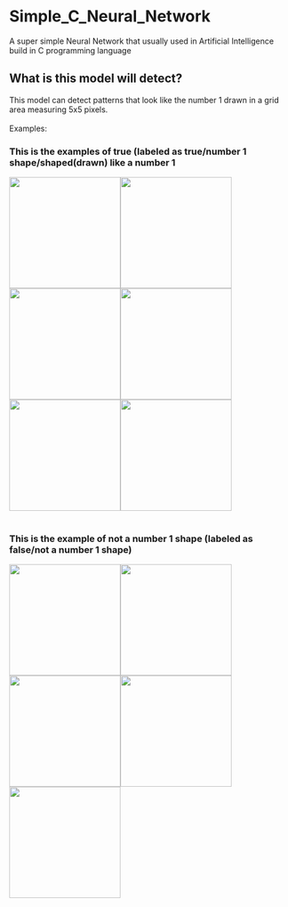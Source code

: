 # Simple_C_Neural_Network
A super simple Neural Network that usually used in Artificial Intelligence build in C programming language

## What is this model will detect?
This model can detect patterns that look like the number 1 drawn in a grid area measuring 5x5 pixels.<br>
<br>
Examples: <br>
### This is the examples of true (labeled as true/number 1 shape/shaped(drawn) like a number 1<br>
<div style="display: flex; flex-wrap: wrap;">
  <img src="https://github.com/Fredo-Ronan/Simple_C_Neural_Network/assets/128687596/0dd55d84-ec20-4af1-81c5-3f171d0bbffe" width="200px">
  <img src="https://github.com/Fredo-Ronan/Simple_C_Neural_Network/assets/128687596/e63db43c-a074-49cf-a175-522715594805" width="200px">
  <img src="https://github.com/Fredo-Ronan/Simple_C_Neural_Network/assets/128687596/a4500305-b29c-44c6-b548-97b5dcca497a" width="200px">
  <img src="https://github.com/Fredo-Ronan/Simple_C_Neural_Network/assets/128687596/79079d78-a81b-4f1e-a7f2-c2ca1c351b8c" width="200px">
  <img src="https://github.com/Fredo-Ronan/Simple_C_Neural_Network/assets/128687596/458e4560-dea8-44b7-9388-5bb7ac787d30" width="200px">
  <img src="https://github.com/Fredo-Ronan/Simple_C_Neural_Network/assets/128687596/84511ba1-5daa-49fc-9142-816e847f79e1" width="200px">
</div>
<br>

### This is the example of not a number 1 shape (labeled as false/not a number 1 shape)
<div style="display: flex; flex-wrap: wrap;">
  <img src="https://github.com/Fredo-Ronan/Simple_C_Neural_Network/assets/128687596/997c4234-479b-4c87-9329-eae0c1cd638e" width="200px">
  <img src="https://github.com/Fredo-Ronan/Simple_C_Neural_Network/assets/128687596/2e592d1e-cd78-43c2-93de-68271f6e6c99" width="200px">
  <img src="https://github.com/Fredo-Ronan/Simple_C_Neural_Network/assets/128687596/e46869ad-3086-47ca-a7b6-894f3e4f9d9a" width="200px">
  <img src="https://github.com/Fredo-Ronan/Simple_C_Neural_Network/assets/128687596/7d42b912-5572-4140-8710-8add793509ed" width="200px">
  <img src="https://github.com/Fredo-Ronan/Simple_C_Neural_Network/assets/128687596/5bdf6434-ecd0-4171-8df8-3a1f2ec6e053" width="200px">
</div>


